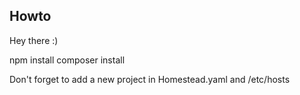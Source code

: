 ## Howto

Hey there :)

npm install
composer install

Don't forget to add a new project in Homestead.yaml and /etc/hosts